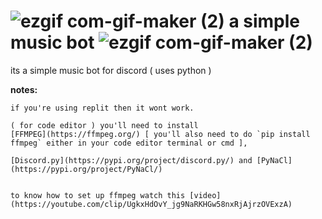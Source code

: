 #  ![ezgif com-gif-maker (2)](https://user-images.githubusercontent.com/90879002/143177564-1c5b816d-ae51-4cae-bd92-853c292ca0a8.gif) a simple music bot ![ezgif com-gif-maker (2)](https://user-images.githubusercontent.com/90879002/143177577-60f6d743-aabe-4529-ac2b-c4259cb6a140.gif)


its a simple music bot for discord ( uses python ) 

**notes:**

    if you're using replit then it wont work.

    ( for code editor ) you'll need to install 
    [FFMPEG](https://ffmpeg.org/) [ you'll also need to do `pip install ffmpeg` either in your code editor terminal or cmd ], 
  
    [Discord.py](https://pypi.org/project/discord.py/) and [PyNaCl](https://pypi.org/project/PyNaCl/)
  
  
    to know how to set up ffmpeg watch this [video](https://youtube.com/clip/UgkxHdOvY_jg9NaRKHGw58nxRjAjrzOVExzA) 








